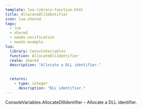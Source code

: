 ```yaml
---
template: lua-library-function.html
title: AllocateDllIdentifier
icon: lua-shared
tags:
  - lua
  - shared
  - needs-verification
  - needs-example
lua:
  library: ConsoleVariables
  function: AllocateDllIdentifier
  realm: shared
  description: "Allocate a DLL identifier."
  
  
  returns:
    - type: integer
      description: "DLL identifier."
---
```


<div class="lua__search__keywords">
ConsoleVariables.AllocateDllIdentifier &#x2013; Allocate a DLL identifier.
</div>
